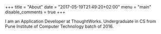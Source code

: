 +++
title = "About"
date = "2017-05-19T21:49:20+02:00"
menu = "main"
disable_comments = true
+++

I am an Application Developer at ThoughtWorks. Undergraduate in CS from Pune Institute of Computer Technology batch of 2016.